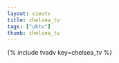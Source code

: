 ```yaml
--- 
layout: sieutv
title: chelsea_tv
tags: ["uktv"]
thumb: chelsea_tv
---
```

{% include tvadv key=chelsea_tv %}
